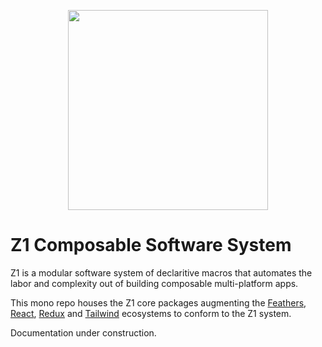 <p align="center"><img align="center" style="width:320px;max-width:320px" width="320px" src="https://rawcdn.githack.com/SaucecodeOfficial/zero-one-core/916fe0339781d164b16814c6d85df22ac375f124/logo.png"/></p>

# Z1 Composable Software System

Z1 is a modular software system of declaritive macros that automates the labor and complexity out of building composable multi-platform apps.

This mono repo houses the Z1 core packages augmenting the [Feathers](https://feathersjs.com/), [React](https://reactjs.org/), [Redux](https://redux.js.org/) and [Tailwind](https://tailwindcss.com/) ecosystems to conform to the Z1 system.

Documentation under construction. 